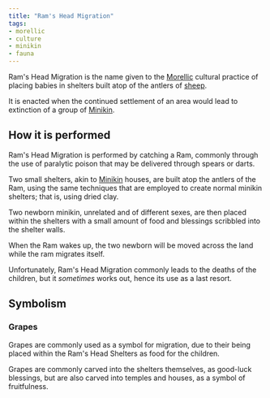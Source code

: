 ```yaml
---
title: "Ram's Head Migration"
tags:
- morellic
- culture
- minikin
- fauna
---
```

Ram's Head Migration is the name given to the [Morellic](cultures/morellic/morellic-culture.md) cultural practice of placing babies in shelters built atop of the antlers of [sheep](fauna/2nd-realm/mammalia/caprines/sheep.md).

It is enacted when the continued settlement of an area would lead to extinction of a group of [Minikin](fauna/2nd-realm/mammalia/minikin/minikin.md).

## How it is performed
Ram's Head Migration is performed by catching a Ram, commonly through the use of paralytic poison that may be delivered through spears or darts.

Two small shelters, akin to [Minikin](fauna/2nd-realm/mammalia/minikin/minikin.md) houses, are built atop the antlers of the Ram, using the same techniques that are employed to create normal minikin shelters; that is, using dried clay.

Two newborn minikin, unrelated and of different sexes, are then placed within the shelters with a small amount of food and blessings scribbled into the shelter walls.

When the Ram wakes up, the two newborn will be moved across the land while the ram migrates itself.

Unfortunately, Ram's Head Migration commonly leads to the deaths of the children, but it *sometimes* works out, hence its use as a last resort.

## Symbolism
### Grapes
Grapes are commonly used as a symbol for migration, due to their being placed within the Ram's Head Shelters as food for the children.

Grapes are commonly carved into the shelters themselves, as good-luck blessings, but are also carved into temples and houses, as a symbol of fruitfulness.